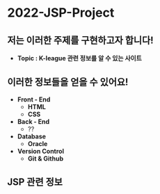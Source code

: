 # 2022-JSP-Project

## **저는 이러한 주제를 구현하고자 합니다!**

- **Topic : K-league 관련 정보를 알 수 있는 사이트**

## **이러한 정보들을 얻을 수 있어요!**

- **Front - End**
    - **HTML**
    - **CSS**
- **Back - End**
    - ??
- **Database**
    - **Oracle**
- **Version Control**
    - **Git & Github**

## JSP 관련 정보
